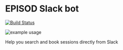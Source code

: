 # EPISOD Slack bot

[![Build Status](https://travis-ci.org/mockersf/episod-slack-bot.svg?branch=master)](https://travis-ci.org/mockersf/episod-slack-bot)

![example usage](https://mockersf.github.io/episod-slack-bot/example.png)

Help you search and book sessions directly from Slack
